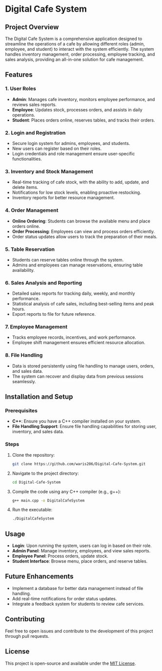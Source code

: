 # Digital Cafe System

## Project Overview
The Digital Cafe System is a comprehensive application designed to streamline the operations of a cafe by allowing different roles (admin, employee, and student) to interact with the system efficiently. The system handles inventory management, order processing, employee tracking, and sales analysis, providing an all-in-one solution for cafe management.

## Features

### 1. **User Roles**
- **Admin**: Manages cafe inventory, monitors employee performance, and reviews sales reports.
- **Employee**: Updates stock, processes orders, and assists in daily operations.
- **Student**: Places orders online, reserves tables, and tracks their orders.

### 2. **Login and Registration**
- Secure login system for admins, employees, and students.
- New users can register based on their roles.
- Login credentials and role management ensure user-specific functionalities.

### 3. **Inventory and Stock Management**
- Real-time tracking of cafe stock, with the ability to add, update, and delete items.
- Notifications for low stock levels, enabling proactive restocking.
- Inventory reports for better resource management.

### 4. **Order Management**
- **Online Ordering**: Students can browse the available menu and place orders online.
- **Order Processing**: Employees can view and process orders efficiently.
- Order status updates allow users to track the preparation of their meals.

### 5. **Table Reservation**
- Students can reserve tables online through the system.
- Admins and employees can manage reservations, ensuring table availability.

### 6. **Sales Analysis and Reporting**
- Detailed sales reports for tracking daily, weekly, and monthly performance.
- Statistical analysis of cafe sales, including best-selling items and peak hours.
- Export reports to file for future reference.

### 7. **Employee Management**
- Tracks employee records, incentives, and work performance.
- Employee shift management ensures efficient resource allocation.

### 8. **File Handling**
- Data is stored persistently using file handling to manage users, orders, and sales data.
- The system can recover and display data from previous sessions seamlessly.

## Installation and Setup

### Prerequisites
- **C++**: Ensure you have a C++ compiler installed on your system.
- **File Handling Support**: Ensure file handling capabilities for storing user, inventory, and sales data.

### Steps
1. Clone the repository:
   ```bash
   git clone https://github.com/waris206/Digital-Cafe-System.git
   ```
2. Navigate to the project directory:
   ```bash
   cd Digital-Cafe-System
   ```
3. Compile the code using any C++ compiler (e.g., g++):
   ```bash
   g++ main.cpp -o DigitalCafeSystem
   ```
4. Run the executable:
   ```bash
   ./DigitalCafeSystem
   ```

## Usage
- **Login**: Upon running the system, users can log in based on their role.
- **Admin Panel**: Manage inventory, employees, and view sales reports.
- **Employee Panel**: Process orders, update stock.
- **Student Interface**: Browse menu, place orders, and reserve tables.

## Future Enhancements
- Implement a database for better data management instead of file handling.
- Add real-time notifications for order status updates.
- Integrate a feedback system for students to review cafe services.

## Contributing
Feel free to open issues and contribute to the development of this project through pull requests.

## License
This project is open-source and available under the [MIT License](LICENSE).
